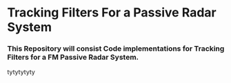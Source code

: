 # Tracking Filters For a Passive Radar System

### This Repository will consist Code implementations for Tracking Filters for a FM Passive Radar System.<br/>
tytytytyty
